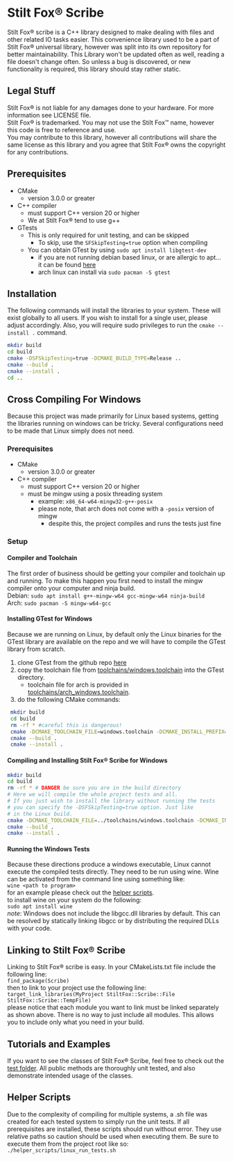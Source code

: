 # Stilt Fox&reg; Scribe
Stilt Fox&reg; scribe is a C++ library designed to make dealing with files and other related IO tasks easier. This convenience
library used to be a part of Stilt Fox&reg; universal library, however was split into its own repository for better maintainability.
This Library won't be updated often as well, reading a file doesn't change often. So unless a bug is discovered, or new functionality
is required, this library should stay rather static.

## Legal Stuff
Stilt Fox&reg; is not liable for any damages done to your hardware. For more information see LICENSE file.\
Stilt Fox&reg; is trademarked. You may not use the Stilt Fox™ name, however this code is free to reference and use.\
You may contribute to this library, however all contributions will share the same license as this library and you agree that Stilt Fox&reg; owns the copyright for any contributions.

## Prerequisites
- CMake
  - version 3.0.0 or greater
- C++ compiler
  - must support C++ version 20 or higher
  - We at Stilt Fox&reg; tend to use g++
- GTests
  - This is only required for unit testing, and can be skipped
    - To skip, use the `SFSkipTesting=true` option when compiling
  - You can obtain GTest by using `sudo apt install libgtest-dev`
    - if you are not running debian based linux, or are allergic to apt... it can be found [here](https://github.com/google/googletest)
    - arch linux can install via `sudo pacman -S gtest`

## Installation
The following commands will install the libraries to your system. These will exist globally to all users. If you wish to
install for a single user, please adjust accordingly. Also, you will require sudo privileges to run the `cmake --install .`
command.
``` bash
mkdir build
cd build
cmake -DSFSkipTesting=true -DCMAKE_BUILD_TYPE=Release .. 
cmake --build .
cmake --install .
cd ..
```

## Cross Compiling For Windows
Because this project was made primarily for Linux based systems, getting the libraries running on windows can be tricky. Several configurations need to be made that Linux simply does not need.

### Prerequisites
- CMake
  - version 3.0.0 or greater
- C++ compiler
  - must support C++ version 20 or higher
  - must be mingw using a posix threading system
    - example: `x86_64-w64-mingw32-g++-posix`
    - please note, that arch does not come with a `-posix` version of mingw
      - despite this, the project compiles and runs the tests just fine

### Setup
#### Compiler and Toolchain
The first order of business should be getting your compiler and toolchain up and running. To make this happen you first need to install the mingw compiler onto your computer and ninja build.\
Debian: `sudo apt install g++-mingw-w64 gcc-mingw-w64 ninja-build` \
Arch: `sudo pacman -S mingw-w64-gcc`

#### Installing GTest for Windows
Because we are running on Linux, by default only the Linux binaries for the GTest library are available on the repo and we will have to compile the GTest library from scratch. 
1. clone GTest from the github repo [here](https://github.com/google/googletest)
2. copy the toolchain file from [toolchains/windows.toolchain](toolchains) into the GTest directory.
   - toolchain file for arch is provided in [toolchains/arch_windows.toolchain](toolchains).
3. do the following CMake commands:
``` bash
 mkdir build
 cd build
 rm -rf * #careful this is dangerous!
 cmake -DCMAKE_TOOLCHAIN_FILE=windows.toolchain -DCMAKE_INSTALL_PREFIX=/usr/i686-w64-mingw32/ ..
 cmake --build .
 cmake --install .
 ```

#### Compiling and Installing Stilt Fox&reg; Scribe for Windows
```bash
mkdir build
cd build
rm -rf * # DANGER be sure you are in the build directory
# Here we will compile the whole project tests and all.
# If you just wish to install the library without running the tests
# you can specify the -DSFSkipTesting=true option. Just like
# in the Linux build.
cmake -DCMAKE_TOOLCHAIN_FILE=../toolchains/windows.toolchain -DCMAKE_INSTALL_PREFIX=/usr/i686-w64-mingw32/ -DCMAKE_BUILD_TYPE=Release -G Ninja ..
cmake --build .
cmake --install .
```

#### Running the Windows Tests
Because these directions produce a windows executable, Linux cannot execute the compiled tests directly. They need to be run using wine. Wine can be activated from the command line using something like:\
`wine <path to program>`\
for an example please check out the [helper scripts](helper_scripts).\
to install wine on your system do the following:\
`sudo apt install wine`\
*note*: Windows does not include the libgcc.dll libraries by  default. This can be resolved by statically linking libgcc or
by distributing the required DLLs with your code.

## Linking to Stilt Fox&reg; Scribe
Linking to Stilt Fox&reg; scribe is easy. In your CMakeLists.txt file include the following line:\
`find_package(Scribe)`\
then to link to your project use the following line:\
`target_link_libraries(MyProject StiltFox::Scribe::File StiltFox::Scribe::TempFile)`\
please notice that each module you want to link must be linked separately as shown above. There is no way to just include all
modules. This allows you to include only what you need in your build.

## Tutorials and Examples
If you want to see the classes of Stilt Fox&reg; Scribe, feel free to check out the [test folder](test). All public methods
are thoroughly unit tested, and also demonstrate intended usage of the classes.

## Helper Scripts
Due to the complexity of compiling for multiple systems, a .sh file was created for each tested system to simply run the unit tests. If all prerequisites are installed, these scripts should run without error. They use relative paths so caution should be used when executing them. Be sure to execute them from the project root like so:\
`./helper_scripts/linux_run_tests.sh`